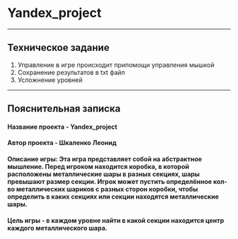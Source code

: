 <h1> Yandex_project </h1>
<hr>
<h2> Техническое задание </h2>
<ol>
<li> Управление в игре происходит припомощи управления мышкой
<li> Сохранение результатов в txt файл
<li> Усложнение уровней
</ol>
<hr>
<h2> Пояснительная записка </h2>
<h4> Название проекта - Yandex_project </h4>
<h4> Автор проекта - Шкаленко Леонид </h4>
<h4> Описание игры: Эта игра представляет собой на абстрактное мышление. Перед игроком находится коробка, в которой расположены металлические шары в разных секциях, шары превышают размер секции. Игрок может пустить определённое кол-во металлических шариков с разных сторон коробки, чтобы определить в каких секциях или секции находятся металлические шары. </h4>
<h4> Цель игры - в каждом уровне найти в какой секции находится центр каждого металлического шара. </h4>
